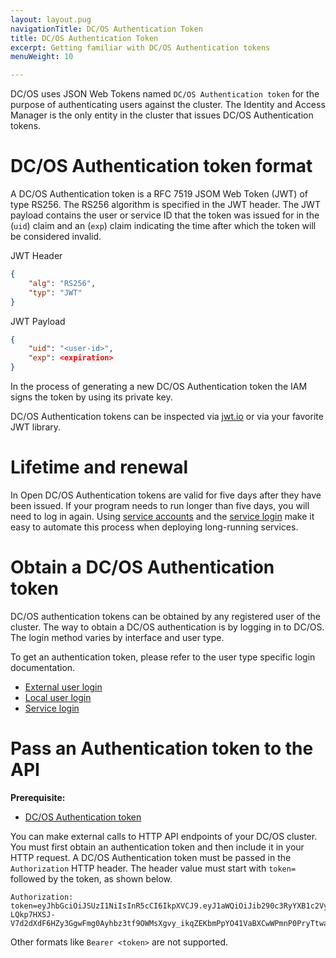 ```yaml
---
layout: layout.pug
navigationTitle: DC/OS Authentication Token
title: DC/OS Authentication Token
excerpt: Getting familiar with DC/OS Authentication tokens
menuWeight: 10

---
```


<!-- The source repository for this topic is https://github.com/dcos/dcos-docs-site -->

DC/OS uses JSON Web Tokens named `DC/OS Authentication token` for the purpose of authenticating users against the cluster. The Identity and Access Manager is the only entity in the cluster that issues DC/OS Authentication tokens.

# DC/OS Authentication token format

A DC/OS Authentication token is a RFC 7519 JSOM Web Token (JWT) of type RS256. The RS256 algorithm is specified in the JWT header. The JWT payload contains the user or service ID that the token was issued for in the (`uid`) claim and an (`exp`) claim indicating the time after which the token will be considered invalid.

JWT Header
```json
{
    "alg": "RS256",
    "typ": "JWT"
}
```

JWT Payload
```json
{
    "uid": "<user-id>",
    "exp": <expiration>
}
```

In the process of generating a new DC/OS Authentication token the IAM signs the token by using its private key.

DC/OS Authentication tokens can be inspected via [jwt.io](https://jwt.io) or via your favorite JWT library.

# Lifetime and renewal

In Open DC/OS Authentication tokens are valid for five days after they have been issued. If your program needs to run longer than five days, you will need to log in again. Using [service accounts](/1.13/security/oss/user-account-management/service-accounts/) and the [service login](/1.13/security/oss/authentication/authentication-token/service-login/) make it easy to automate this process when deploying long-running services.

# Obtain a DC/OS Authentication token

DC/OS authentication tokens can be obtained by any registered user of the cluster. The way to obtain a DC/OS authentication is by logging in to DC/OS. The login method varies by interface and user type.

To get an authentication token, please refer to the user type specific login documentation.

* [External user login](/1.13/security/oss/login/external-user-login/)
* [Local user login](/1.13/security/oss/login/local-user-login/)
* [Service login](/1.13/security/oss/login/service-login/)

# Pass an Authentication token to the API

**Prerequisite:**
- [DC/OS Authentication token](/1.13/security/oss/authentication/authentication-token/)

You can make external calls to HTTP API endpoints of your DC/OS cluster. You must first obtain an authentication token and then include it in your HTTP request.
A DC/OS Authentication token must be passed in the `Authorization` HTTP header. The header value must start with `token=` followed by the token, as shown below.

```http
Authorization: token=eyJhbGciOiJSUzI1NiIsInR5cCI6IkpXVCJ9.eyJ1aWQiOiJib290c3RyYXB1c2VyIiwiZXhwIjoxNDgyNjE1NDU2fQ.j3_31keWvK15shfh_BII7w_10MgAj4ay700Rub5cfNHyIBrWOXbedxdKYZN6ILW9vLt3t5uCAExOOFWJkYcsI0sVFcM1HSV6oIBvJ6UHAmS9XPqfZoGh0PIqXjE0kg0h0V5jjaeX15hk-LQkp7HXSJ-V7d2dXdF6HZy3GgwFmg0Ayhbz3tf9OWMsXgvy_ikqZEKbmPpYO41VaBXCwWPmnP0PryTtwaNHvCJo90ra85vV85C02NEdRHB7sqe4lKH_rnpz980UCmXdJrpO4eTEV7FsWGlFBuF5GAy7_kbAfi_1vY6b3ufSuwiuOKKunMpas9_NfDe7UysfPVHlAxJJgg
```

Other formats like `Bearer <token>` are not supported.
